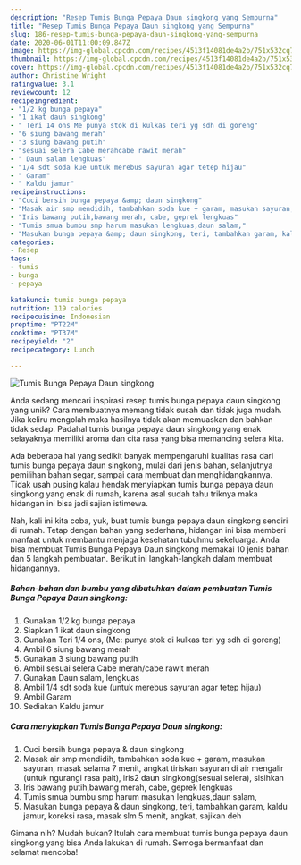 ```yaml
---
description: "Resep Tumis Bunga Pepaya Daun singkong yang Sempurna"
title: "Resep Tumis Bunga Pepaya Daun singkong yang Sempurna"
slug: 186-resep-tumis-bunga-pepaya-daun-singkong-yang-sempurna
date: 2020-06-01T11:00:09.847Z
image: https://img-global.cpcdn.com/recipes/4513f14081de4a2b/751x532cq70/tumis-bunga-pepaya-daun-singkong-foto-resep-utama.jpg
thumbnail: https://img-global.cpcdn.com/recipes/4513f14081de4a2b/751x532cq70/tumis-bunga-pepaya-daun-singkong-foto-resep-utama.jpg
cover: https://img-global.cpcdn.com/recipes/4513f14081de4a2b/751x532cq70/tumis-bunga-pepaya-daun-singkong-foto-resep-utama.jpg
author: Christine Wright
ratingvalue: 3.1
reviewcount: 12
recipeingredient:
- "1/2 kg bunga pepaya"
- "1 ikat daun singkong"
- " Teri 14 ons Me punya stok di kulkas teri yg sdh di goreng"
- "6 siung bawang merah"
- "3 siung bawang putih"
- "sesuai selera Cabe merahcabe rawit merah"
- " Daun salam lengkuas"
- "1/4 sdt soda kue untuk merebus sayuran agar tetep hijau"
- " Garam"
- " Kaldu jamur"
recipeinstructions:
- "Cuci bersih bunga pepaya &amp; daun singkong"
- "Masak air smp mendidih, tambahkan soda kue + garam, masukan sayuran, masak selama 7 menit, angkat tiriskan sayuran di air mengalir (untuk ngurangi rasa pait), iris2 daun singkong(sesuai selera), sisihkan"
- "Iris bawang putih,bawang merah, cabe, geprek lengkuas"
- "Tumis smua bumbu smp harum masukan lengkuas,daun salam,"
- "Masukan bunga pepaya &amp; daun singkong, teri, tambahkan garam, kaldu jamur, koreksi rasa, masak slm 5 menit, angkat, sajikan deh"
categories:
- Resep
tags:
- tumis
- bunga
- pepaya

katakunci: tumis bunga pepaya 
nutrition: 119 calories
recipecuisine: Indonesian
preptime: "PT22M"
cooktime: "PT37M"
recipeyield: "2"
recipecategory: Lunch

---
```



![Tumis Bunga Pepaya Daun singkong](https://img-global.cpcdn.com/recipes/4513f14081de4a2b/751x532cq70/tumis-bunga-pepaya-daun-singkong-foto-resep-utama.jpg)

Anda sedang mencari inspirasi resep tumis bunga pepaya daun singkong yang unik? Cara membuatnya memang tidak susah dan tidak juga mudah. Jika keliru mengolah maka hasilnya tidak akan memuaskan dan bahkan tidak sedap. Padahal tumis bunga pepaya daun singkong yang enak selayaknya memiliki aroma dan cita rasa yang bisa memancing selera kita.

Ada beberapa hal yang sedikit banyak mempengaruhi kualitas rasa dari tumis bunga pepaya daun singkong, mulai dari jenis bahan, selanjutnya pemilihan bahan segar, sampai cara membuat dan menghidangkannya. Tidak usah pusing kalau hendak menyiapkan tumis bunga pepaya daun singkong yang enak di rumah, karena asal sudah tahu triknya maka hidangan ini bisa jadi sajian istimewa.




Nah, kali ini kita coba, yuk, buat tumis bunga pepaya daun singkong sendiri di rumah. Tetap dengan bahan yang sederhana, hidangan ini bisa memberi manfaat untuk membantu menjaga kesehatan tubuhmu sekeluarga. Anda bisa membuat Tumis Bunga Pepaya Daun singkong memakai 10 jenis bahan dan 5 langkah pembuatan. Berikut ini langkah-langkah dalam membuat hidangannya.

<!--inarticleads1-->

##### Bahan-bahan dan bumbu yang dibutuhkan dalam pembuatan Tumis Bunga Pepaya Daun singkong:

1. Gunakan 1/2 kg bunga pepaya
1. Siapkan 1 ikat daun singkong
1. Gunakan  Teri 1/4 ons, (Me: punya stok di kulkas teri yg sdh di goreng)
1. Ambil 6 siung bawang merah
1. Gunakan 3 siung bawang putih
1. Ambil sesuai selera Cabe merah/cabe rawit merah
1. Gunakan  Daun salam, lengkuas
1. Ambil 1/4 sdt soda kue (untuk merebus sayuran agar tetep hijau)
1. Ambil  Garam
1. Sediakan  Kaldu jamur




<!--inarticleads2-->

##### Cara menyiapkan Tumis Bunga Pepaya Daun singkong:

1. Cuci bersih bunga pepaya &amp; daun singkong
1. Masak air smp mendidih, tambahkan soda kue + garam, masukan sayuran, masak selama 7 menit, angkat tiriskan sayuran di air mengalir (untuk ngurangi rasa pait), iris2 daun singkong(sesuai selera), sisihkan
1. Iris bawang putih,bawang merah, cabe, geprek lengkuas
1. Tumis smua bumbu smp harum masukan lengkuas,daun salam,
1. Masukan bunga pepaya &amp; daun singkong, teri, tambahkan garam, kaldu jamur, koreksi rasa, masak slm 5 menit, angkat, sajikan deh




Gimana nih? Mudah bukan? Itulah cara membuat tumis bunga pepaya daun singkong yang bisa Anda lakukan di rumah. Semoga bermanfaat dan selamat mencoba!
